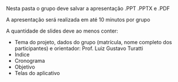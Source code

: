 Nesta pasta o grupo deve salvar a apresentação .PPT .PPTX e .PDF

A apresentação será realizada em até 10 minutos por grupo

A quantidade de slides deve ao menos conter:
- Tema do projeto, dados do grupo (matrícula, nome completo dos participantes) e orientador: Prof. Luiz Gustavo Turatti
- Indice
- Cronograma
- Objetivo
- Telas do aplicativo
